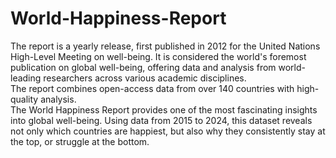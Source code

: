 # World-Happiness-Report
The report is a yearly release, first published in 2012 for the United Nations High-Level Meeting on well-being. 
It is considered the world's foremost publication on global well-being, offering data and analysis from world-leading researchers across various academic disciplines.  
 The report combines open-access data from over 140 countries with high-quality analysis.  
The World Happiness Report provides one of the most fascinating insights into global well-being. Using data from 2015 to 2024, this dataset reveals not only which countries are happiest, but also why they consistently stay at the top, or struggle at the bottom.
